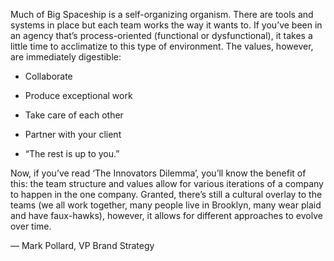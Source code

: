 

Much of Big Spaceship is a self-organizing organism. There are tools and systems in place but each team works
the way it wants to. If you’ve been in an agency that’s process-oriented (functional or dysfunctional), it
takes a little time to acclimatize to this type of environment. The values, however, are immediately
digestible:

 *  Collaborate

 *  Produce exceptional work

 *  Take care of each other

 *  Partner with your client

 *  “The rest is up to you.”

Now, if you’ve read ‘The Innovators Dilemma’, you’ll know the benefit of this: the team structure and
values allow for various iterations of a company to happen in the one company. Granted, there’s still a
cultural overlay to the teams (we all work together, many people live in Brooklyn, many wear plaid and have
faux-hawks), however, it allows for different approaches to evolve over time.  

— Mark Pollard, VP Brand Strategy 